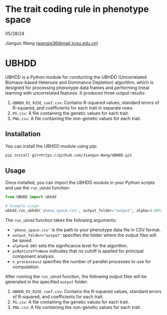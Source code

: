 # The trait coding rule in phenotype space

05/28/24

Jianguo Wang (wangjg36@mail.sysu.edu.cn)
 

# UBHDD

UBHDD is a Python module for conducting the UBHDD (Uncorrelated Biomass-based Heterosis and Dominance Depletion) algorithm, which is designed for processing phenotype data frames and performing linear learning with uncorrelated features. It produces three output results:

1. `UBHDD_R2_R2SE_coef.csv`: Contains R-squared values, standard errors of R-squared, and coefficients for each trait in separate rows.
2. `PG.csv`: A file containing the genetic values for each trait.
3. `PNG.csv`: A file containing the non-genetic values for each trait.

## Installation

You can install the UBHDD module using pip:

```bash
pip install git+https://github.com/Jianguo-Wang/UBHDD.git
```

## Usage

Once installed, you can import the UBHDD module in your Python scripts and use the `run_ubhdd` function:

```python
from UBHDD import ubhdd

# Example usage
ubhdd.run_ubhdd('pheno_space.csv', output_folder="output", alpha=0.005, pcMatCutoff=None, n_processes=2)
```

The `run_ubhdd` function takes the following arguments:

- `'pheno_space.csv'` is the path to your phenotype data file in CSV format.
- `output_folder="output"` specifies the folder where the output files will be saved.
- `alpha=0.005` sets the significance level for the algorithm.
- `pcMatCutoff=None` indicates that no cutoff is applied for principal component analysis.
- `n_processes=2` specifies the number of parallel processes to use for computation.

After running the `run_ubhdd` function, the following output files will be generated in the specified `output` folder:

1. `UBHDD_R2_R2SE_coef.csv`: Contains the R-squared values, standard errors of R-squared, and coefficients for each trait.
2. `PG.csv`: A file containing the genetic values for each trait.
3. `PNG.csv`: A file containing the non-genetic values for each trait.


```
